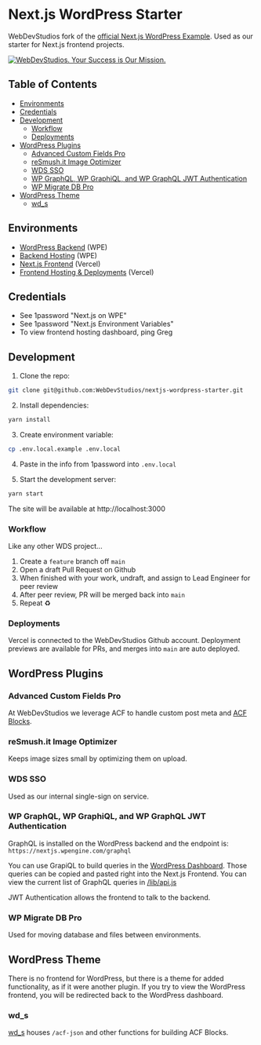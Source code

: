 # Next.js WordPress Starter

WebDevStudios fork of the [official Next.js WordPress Example](https://github.com/vercel/next.js/tree/canary/examples/cms-wordpress). Used as our starter for Next.js frontend projects.

<a href="https://webdevstudios.com/contact/"><img src="https://webdevstudios.com/wp-content/uploads/2018/04/wds-github-banner.png" alt="WebDevStudios. Your Success is Our Mission."></a>

## Table of Contents
- [Environments](#environments)
- [Credentials](#credentials)
- [Development](#development)
  - [Workflow](#workflow)
  - [Deployments](#deployments)
- [WordPress Plugins](#wordpress-plugins)
  - [Advanced Custom Fields Pro](#advanced-custom-fields-pro)
  - [reSmush.it Image Optimizer](#resmushit-image-optimizer)
  - [WDS SSO](#wds-sso)
  - [WP GraphQL, WP GraphiQL, and WP GraphQL JWT Authentication](#wp-graphql-wp-graphiql-and-wp-graphql-jwt-authentication)
  - [WP Migrate DB Pro](#wp-migrate-db-pro)
- [WordPress Theme](#wordpress-theme)
  - [wd_s](#wd_s)

## Environments
- [WordPress Backend](https://nextjs.wpengine.com/) (WPE)
- [Backend Hosting](https://my.wpengine.com/installs/nextjs) (WPE)
- [Next.js Frontend](https://nextjs-wordpress-starter.vercel.app) (Vercel)
- [Frontend Hosting & Deployments](https://vercel.com/webdevstudios/) (Vercel)

## Credentials
- See 1password "Next.js on WPE"
- See 1password "Next.js Environment Variables"
- To view frontend hosting dashboard, ping Greg

## Development

1. Clone the repo:

```bash
git clone git@github.com:WebDevStudios/nextjs-wordpress-starter.git
```

2. Install dependencies:

```bash
yarn install
```

3. Create environment variable:

```bash
cp .env.local.example .env.local
```
4. Paste in the info from 1password into `.env.local`

5. Start the development server:

```bash
yarn start
```
The site will be available at http://localhost:3000

### Workflow

Like any other WDS project...

1. Create a `feature` branch off `main`
2. Open a draft Pull Request on Github
3. When finished with your work, undraft, and assign to Lead Engineer for peer review
4. After peer review, PR will be merged back into `main`
5. Repeat ♻️

### Deployments

Vercel is connected to the WebDevStudios Github account. Deployment previews are available for PRs, and merges into `main` are auto deployed.

## WordPress Plugins

### Advanced Custom Fields Pro

At WebDevStudios we leverage ACF to handle custom post meta and [ACF Blocks](https://www.advancedcustomfields.com/resources/blocks/).

### reSmush.it Image Optimizer

Keeps image sizes small by optimizing them on upload.

### WDS SSO

Used as our internal single-sign on service.

### WP GraphQL, WP GraphiQL, and WP GraphQL JWT Authentication

GraphQL is installed on the WordPress backend and the endpoint is: `https://nextjs.wpengine.com/graphql`

You can use GrapiQL to build queries in the [WordPress Dashboard](https://nextjs.wpengine.com/wp-admin/admin.php?page=wp-graphiql%2Fwp-graphiql.php). Those queries can be copied and pasted right into the Next.js Frontend. You can view the current list of GraphQL queries in [/lib/api.js](https://github.com/WebDevStudios/nextjs-wordpress-starter/blob/main/lib/api.js)

JWT Authentication allows the frontend to talk to the backend.

### WP Migrate DB Pro

Used for moving database and files between environments.

## WordPress Theme

There is no frontend for WordPress, but there is a theme for added functionality, as if it were another plugin. If you try to view the WordPress frontend, you will be redirected back to the WordPress dashboard.

### wd_s

[wd_s](https://github.com/WebDevStudios/wd_s) houses `/acf-json` and other functions for building ACF Blocks.
